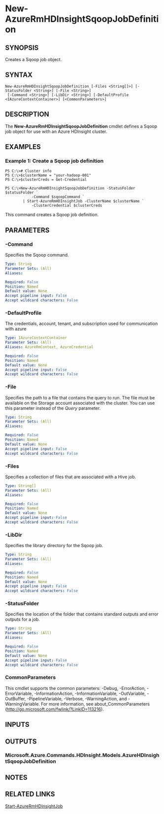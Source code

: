 ﻿---
external help file: Microsoft.Azure.Commands.HDInsight.dll-Help.xml
Module Name: AzureRM.HDInsight
ms.assetid: 4ED47646-542B-4983-B46B-B603BE33D499
online help: https://docs.microsoft.com/en-us/powershell/module/azurerm.hdinsight/new-azurermhdinsightsqoopjobdefinition
schema: 2.0.0
---

# New-AzureRmHDInsightSqoopJobDefinition

## SYNOPSIS
Creates a Sqoop job object.

## SYNTAX

```
New-AzureRmHDInsightSqoopJobDefinition [-Files <String[]>] [-StatusFolder <String>] [-File <String>]
 [-Command <String>] [-LibDir <String>] [-DefaultProfile <IAzureContextContainer>] [<CommonParameters>]
```

## DESCRIPTION
The **New-AzureRmHDInsightSqoopJobDefinition** cmdlet defines a Sqoop job object for use with an Azure HDInsight cluster.

## EXAMPLES

### Example 1: Create a Sqoop job definition
```
PS C:\># Cluster info
PS C:\>$clusterName = "your-hadoop-001"
PS C:\>$clusterCreds = Get-Credential

PS C:\>New-AzureRmHDInsightSqoopJobDefinition -StatusFolder $statusFolder `
            -Command $sqoopCommand `
        | Start-AzureRmHDInsightJob -ClusterName $clusterName `
            -ClusterCredential $clusterCreds
```

This command creates a Sqoop job definition.

## PARAMETERS

### -Command
Specifies the Sqoop command.

```yaml
Type: String
Parameter Sets: (All)
Aliases: 

Required: False
Position: Named
Default value: None
Accept pipeline input: False
Accept wildcard characters: False
```

### -DefaultProfile
The credentials, account, tenant, and subscription used for communication with azure

```yaml
Type: IAzureContextContainer
Parameter Sets: (All)
Aliases: AzureRmContext, AzureCredential

Required: False
Position: Named
Default value: None
Accept pipeline input: False
Accept wildcard characters: False
```

### -File
Specifies the path to a file that contains the query to run.
The file must be available on the Storage account associated with the cluster.
You can use this parameter instead of the *Query* parameter.

```yaml
Type: String
Parameter Sets: (All)
Aliases: 

Required: False
Position: Named
Default value: None
Accept pipeline input: False
Accept wildcard characters: False
```

### -Files
Specifies a collection of files that are associated with a Hive job.

```yaml
Type: String[]
Parameter Sets: (All)
Aliases: 

Required: False
Position: Named
Default value: None
Accept pipeline input: False
Accept wildcard characters: False
```

### -LibDir
Specifies the library directory for the Sqoop job.

```yaml
Type: String
Parameter Sets: (All)
Aliases: 

Required: False
Position: Named
Default value: None
Accept pipeline input: False
Accept wildcard characters: False
```

### -StatusFolder
Specifies the location of the folder that contains standard outputs and error outputs for a job.

```yaml
Type: String
Parameter Sets: (All)
Aliases: 

Required: False
Position: Named
Default value: None
Accept pipeline input: False
Accept wildcard characters: False
```

### CommonParameters
This cmdlet supports the common parameters: -Debug, -ErrorAction, -ErrorVariable, -InformationAction, -InformationVariable, -OutVariable, -OutBuffer, -PipelineVariable, -Verbose, -WarningAction, and -WarningVariable. For more information, see about_CommonParameters (http://go.microsoft.com/fwlink/?LinkID=113216).

## INPUTS

## OUTPUTS

### Microsoft.Azure.Commands.HDInsight.Models.AzureHDInsightSqoopJobDefinition

## NOTES

## RELATED LINKS

[Start-AzureRmHDInsightJob](./Start-AzureRmHDInsightJob.md)


